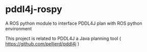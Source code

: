 # pddl4j-rospy
A ROS python module to interface PDDL4J plan with ROS python environment

This project is related to PDDL4J a Java planning tool (  https://github.com/pellierd/pddl4j )
